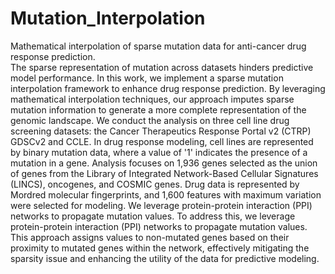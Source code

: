 # Mutation_Interpolation
Mathematical interpolation of sparse mutation data for anti-cancer drug response prediction.  
The sparse representation of mutation across datasets hinders predictive model performance. In this work, we implement a sparse mutation interpolation framework to enhance drug response prediction. By leveraging mathematical interpolation techniques, our approach imputes sparse mutation information to generate a more complete representation of the genomic landscape. We conduct the analysis on three cell line drug screening datasets: the Cancer Therapeutics Response Portal v2 (CTRP) GDSCv2 and CCLE. In drug response modeling, cell lines are represented by binary mutation data, where a value of '1' indicates the presence of a mutation in a gene.  Analysis focuses on 1,936 genes selected as the union of genes from the Library of Integrated Network-Based Cellular Signatures (LINCS), oncogenes, and COSMIC genes. Drug data is represented by Mordred molecular fingerprints, and 1,600 features with maximum variation were selected for modeling. We leverage protein-protein interaction (PPI) networks to propagate mutation values. To address this, we leverage protein-protein interaction (PPI) networks to propagate mutation values. This approach assigns values to non-mutated genes based on their proximity to mutated genes within the network, effectively mitigating the sparsity issue and enhancing the utility of the data for predictive modeling.  





